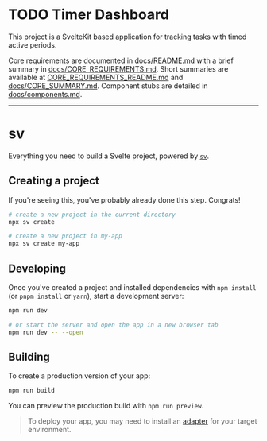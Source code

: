 # TODO Timer Dashboard

This project is a SvelteKit based application for tracking tasks with timed active periods.

Core requirements are documented in [docs/README.md](docs/README.md) with a brief summary in [docs/CORE_REQUIREMENTS.md](docs/CORE_REQUIREMENTS.md). Short summaries are available at [CORE_REQUIREMENTS_README.md](CORE_REQUIREMENTS_README.md) and [docs/CORE_SUMMARY.md](docs/CORE_SUMMARY.md).
Component stubs are detailed in [docs/components.md](docs/components.md).

---
# sv

Everything you need to build a Svelte project, powered by [`sv`](https://github.com/sveltejs/cli).

## Creating a project

If you're seeing this, you've probably already done this step. Congrats!

```bash
# create a new project in the current directory
npx sv create

# create a new project in my-app
npx sv create my-app
```

## Developing

Once you've created a project and installed dependencies with `npm install` (or `pnpm install` or `yarn`), start a development server:

```bash
npm run dev

# or start the server and open the app in a new browser tab
npm run dev -- --open
```

## Building

To create a production version of your app:

```bash
npm run build
```

You can preview the production build with `npm run preview`.

> To deploy your app, you may need to install an [adapter](https://svelte.dev/docs/kit/adapters) for your target environment.
